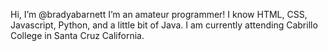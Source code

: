 Hi, I’m @bradyabarnett
I’m an amateur programmer!
I know HTML, CSS, Javascript, Python, and a little bit of Java.
I am currently attending Cabrillo College in Santa Cruz California.

<!---
bradyabarnett/bradyabarnett is a ✨ special ✨ repository because its `README.md` (this file) appears on your GitHub profile.
You can click the Preview link to take a look at your changes.
--->
